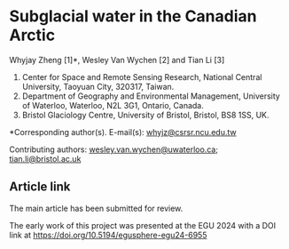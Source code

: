 # Subglacial water in the Canadian Arctic

Whyjay Zheng [1]*, Wesley Van Wychen [2] and Tian Li [3]

1. Center for Space and Remote Sensing Research, National Central University, Taoyuan City, 320317, Taiwan.
2. Department of Geography and Environmental Management, University of Waterloo, Waterloo, N2L 3G1, Ontario, Canada.
3. Bristol Glaciology Centre, University of Bristol, Bristol, BS8 1SS, UK.

*Corresponding author(s). E-mail(s): whyjz@csrsr.ncu.edu.tw

Contributing authors: wesley.van.wychen@uwaterloo.ca; tian.li@bristol.ac.uk

## Article link
The main article has been submitted for review. 

The early work of this project was presented at the EGU 2024 with a DOI link at https://doi.org/10.5194/egusphere-egu24-6955